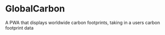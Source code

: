 # GlobalCarbon
A PWA that displays worldwide carbon footprints, taking in a users carbon footprint data
